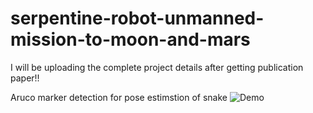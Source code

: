 # serpentine-robot-unmanned-mission-to-moon-and-mars
I will be uploading the complete project details after getting publication paper!!

Aruco marker detection for pose estimstion of snake
![Demo](https://github.com/mahi361/serpentine-robot-unmanned-mission-to-moon-and-mars/blob/main/Aruco_marker/cam%201final_gif_aruco.gif)



